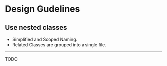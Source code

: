 # Design Gudelines

## Use nested classes
- Simplified and Scoped Naming.
- Related Classes are grouped into a single file.

---

TODO